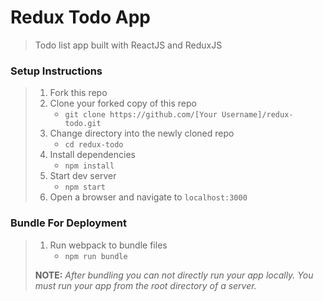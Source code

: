 # Redux Todo App

> Todo list app built with ReactJS and ReduxJS

### Setup Instructions

> 1. Fork this repo
> 1. Clone your forked copy of this repo
>    - `git clone https://github.com/[Your Username]/redux-todo.git`
> 1. Change directory into the newly cloned repo
>    - `cd redux-todo`
> 1. Install dependencies 
>    - `npm install`
> 1. Start dev server
>    - `npm start`
> 1. Open a browser and navigate to `localhost:3000`

### Bundle For Deployment

> 1. Run webpack to bundle files
>    - `npm run bundle`
> 
> **NOTE:** *After bundling you can not directly run your app locally. You must run your app from the root directory of a server.*
